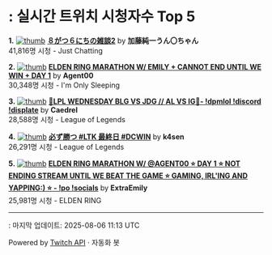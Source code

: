 # : 실시간 트위치 시청자수 Top 5

**1.** [![thumb](https://static-cdn.jtvnw.net/previews-ttv/live_user_kato_junichi0817-320x180.jpg)](https://twitch.tv/加藤純一うん〇ちゃん)
**[８がつ６にちの雑談2](https://twitch.tv/加藤純一うん〇ちゃん)** by **加藤純一うん〇ちゃん**<br>41,816명 시청  - Just Chatting

**2.** [![thumb](https://static-cdn.jtvnw.net/previews-ttv/live_user_agent00-320x180.jpg)](https://twitch.tv/Agent00)
**[ELDEN RING MARATHON W/ EMILY + CANNOT END UNTIL WE WIN + DAY 1](https://twitch.tv/Agent00)** by **Agent00**<br>30,348명 시청  - I'm Only Sleeping

**3.** [![thumb](https://static-cdn.jtvnw.net/previews-ttv/live_user_caedrel-320x180.jpg)](https://twitch.tv/Caedrel)
**[🔴LPL WEDNESDAY BLG VS JDG // AL VS IG🔴-  !dpmlol !discord !displate](https://twitch.tv/Caedrel)** by **Caedrel**<br>28,588명 시청  - League of Legends

**4.** [![thumb](https://static-cdn.jtvnw.net/previews-ttv/live_user_k4sen-320x180.jpg)](https://twitch.tv/k4sen)
**[必ず勝つ #LTK 最終日 #DCWIN](https://twitch.tv/k4sen)** by **k4sen**<br>26,291명 시청  - League of Legends

**5.** [![thumb](https://static-cdn.jtvnw.net/previews-ttv/live_user_extraemily-320x180.jpg)](https://twitch.tv/ExtraEmily)
**[ELDEN RING MARATHON W/ @AGENT00 ⭐ DAY 1 ⭐ NOT ENDING STREAM UNTIL WE BEAT THE GAME ⭐ GAMING, IRL'ING AND YAPPING:) ⭐ - !po !socials](https://twitch.tv/ExtraEmily)** by **ExtraEmily**<br>25,981명 시청  - ELDEN RING


---
: 마지막 업데이트: 2025-08-06 11:13 UTC

Powered by [Twitch API](https://dev.twitch.tv/docs/api/reference) · 자동화 봇